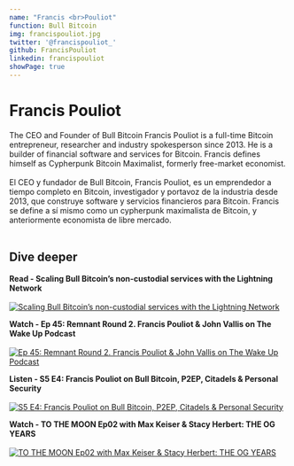 ```yaml
---
name: "Francis <br>Pouliot"
function: Bull Bitcoin
img: francispouliot.jpg
twitter: '@francispouliot_'
github: FrancisPouliot
linkedin: francispouliot
showPage: true
---
```


# Francis Pouliot
 
The CEO and Founder of Bull Bitcoin Francis Pouliot is a full-time Bitcoin entrepreneur, researcher and industry spokesperson since 2013. He is a builder of financial software and services for Bitcoin. Francis defines himself as Cypherpunk Bitcoin Maximalist, formerly free-market economist.
<br><br>
El CEO y fundador de Bull Bitcoin, Francis Pouliot, es un emprendedor a tiempo completo en Bitcoin, investigador y portavoz de la industria desde 2013, que construye software y servicios financieros para Bitcoin. Francis se define a sí mismo como un cypherpunk maximalista de Bitcoin, y anteriormente economista de libre mercado.
<br><br>

## Dive deeper


<div class="grid grid-cols-2 gap-5">

<div class="p-3 my-2">

**Read - Scaling Bull Bitcoin’s non-custodial services with the Lightning Network**  <br><br>
[![Scaling Bull Bitcoin’s non-custodial services with the Lightning Network](/content/francis_bull.png)](https://medium.com/bull-bitcoin/scaling-bull-bitcoins-non-custodial-services-with-the-lightning-network-782585d96098/)
</div>

<div class="p-3 my-2">

**Watch - Ep 45: Remnant Round 2. Francis Pouliot & John Vallis on The Wake Up Podcast** <br><br>
[ ![Ep 45: Remnant Round 2. Francis Pouliot & John Vallis on The Wake Up Podcast](/content/francis_wakeup.png)](https://www.youtube.com/watch?v=8t_sQ4rTGho/)
</div>

<div class="p-3 my-2">

**Listen - S5 E4: Francis Pouliot on Bull Bitcoin, P2EP, Citadels & Personal Security**  <br><br>
[![S5 E4: Francis Pouliot on Bull Bitcoin, P2EP, Citadels & Personal Security](/content/francis_takeover.png)](https://bitcoin-takeover.com/s5-e4-francis-pouliot-on-bitcoin-security-p2ep-why-s2f-sucks/)
</div>

<div class="p-3 my-2">

**Watch - TO THE MOON Ep02 with Max Keiser & Stacy Herbert: THE OG YEARS**  <br><br>
[![TO THE MOON Ep02 with Max Keiser & Stacy Herbert: THE OG YEARS](/content/francis_orangepill.png)](https://www.youtube.com/watch?v=zur7vXPCuYQ/)
</div>
</div>

<br>


